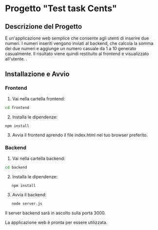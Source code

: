 # Progetto "Test task Cents"

## Descrizione del Progetto

E un'applicazione web semplice che consente agli utenti di inserire due numeri. I numeri inseriti vengono inviati al backend, che calcola la somma dei due numeri e aggiunge un numero casuale da 1 a 10 generato casualmente. Il risultato viene quindi restituito al frontend e visualizzato all'utente.
.

## Installazione e Avvio

### Frontend

1. Vai nella cartella frontend:

```sh
cd frontend
```

2. Installa le dipendenze:

```sh
npm install
```

3. Avvia il frontend aprendo il file index.html nel tuo browser preferito.

### Backend

1. Vai nella cartella backend:

```sh
cd backend
```

2. Installa le dipendenze:
```sh
   npm install
```

3. Avvia il backend:
```sh
   node server.js
```

Il server backend sarà in ascolto sulla porta 3000.

La applicazione web è pronta per essere utilizzata.
